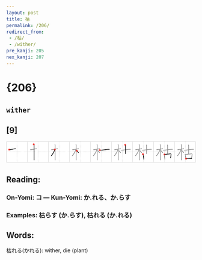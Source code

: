 ```yaml
---
layout: post
title: 枯
permalink: /206/
redirect_from:
 - /枯/
 - /wither/
pre_kanji: 205
nex_kanji: 207
---
```


# {206}

## `wither`

## [9]

<div class="stroke"><img src="../images/E69EAF.png" /></div>

## Reading:

### On-Yomi: コ &mdash; Kun-Yomi: か.れる、か.らす

### Examples: 枯らす (か.らす), 枯れる (か.れる)

## Words:

枯れる(かれる): wither, die (plant)
